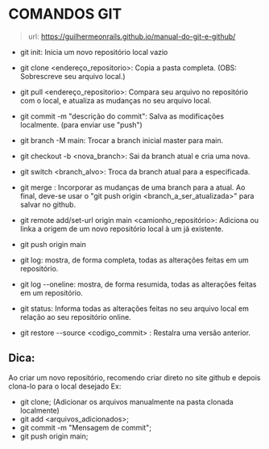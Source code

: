 # COMANDOS GIT
> url: https://guilhermeonrails.github.io/manual-do-git-e-github/

- git init: Inicia um novo repositório local vazio
- git clone <endereço_repositorio>: Copia a pasta completa. (OBS: Sobrescreve seu arquivo local.)
- git pull <endereço_repositorio>: Compara seu arquivo no repositório com o local, e atualiza as mudanças no seu arquivo local.
- git commit <arquivo> -m "descrição do commit": Salva as modificações localmente. (para enviar use "push")
- git branch -M main: Trocar a branch inicial master para main.
- git checkout -b <nova_branch>: Sai da branch atual e cria uma nova.
- git switch <branch_alvo>: Troca da branch atual para a especificada.
- git merge <branch>: Incorporar as mudanças de uma branch para a atual. Ao final, deve-se usar o "git push origin <branch_a_ser_atualizada>" para salvar no github.
- git remote add/set-url origin main <camionho_repositório>: Adiciona ou linka a origem de um novo repositório local à um já existente.
- git push origin main


- git log: mostra, de forma completa, todas as alterações feitas em um repositório.
- git log --oneline: mostra, de forma resumida, todas as alterações feitas em um repositório.
- git status: Informa todas as alterações feitas no seu arquivo local em relação ao seu repositório online.
- git restore --source <codigo_commit> <arquivo>: Restalra uma versão anterior.


## Dica:
Ao criar um novo repositório, recomendo criar direto no site github e depois clona-lo para o local desejado
Ex: 
- git clone; (Adicionar os arquivos manualmente na pasta clonada localmente)
- git add <arquivos_adicionados>;
- git commit -m "Mensagem de commit";
- git push origin main;

